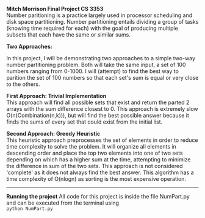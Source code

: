 <b>Mitch Morrison Final Project CS 3353</b><br>
Number paritioning is a practice largely used in processor scheduling and disk space partitioning. Number partitioning entails dividing a group of tasks (knowing time required for each) with the goal of producing multiple subsets that each have the same or similar sums.

<b>Two Approaches:</b><br>

In this project, I will be demonstrating two approaches to a simple two-way number partitioning problem. Both will take the same input, a set of 100 numbers ranging from 0-1000. I will (attempt) to find the best way to parition the set of 100 numbers so that each set's sum is equal or very close to the others. 

<b>First Approach: Trivial Implementation </b><br>
This approach will find all possible sets that exist and return the parted 2 arrays with the sum difference closest to 0. This approach is extremely slow O(n(Combination(n,k))), but will find the best possible answer because it finds the sums of every set that could exist from the initial list.

<b>Second Approach: Greedy Heuristic </b><br>
This heuristic approach preprocesses the set of elements in order to reduce time complexity to solve the problem. It will organize all elements in descending order and place the top two elements into one of two sets depending on which has a higher sum at the time, attempting to minimize the difference in sum of the two sets. This approach is not considered 'complete' as it does not always find the best answer. This algorithm has a time complexity of O(nlogn) as sorting is the most expensive operation.

-----------------------------------------------------------------------------------------------------------------

<b>Running the project</b>
All code for this project is inside the file NumPart.py and can be executed from the terminal using 
<br>```python NumPart.py``` <br>
